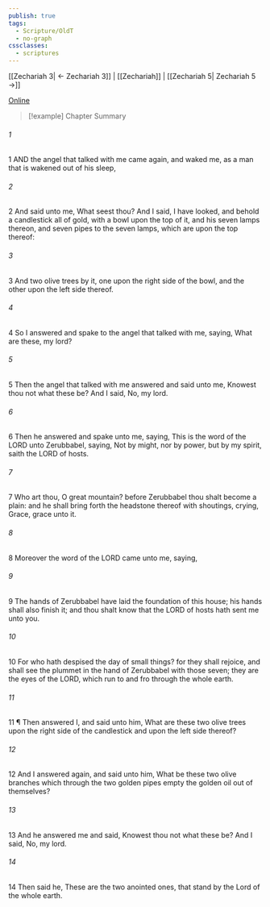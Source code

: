 ```yaml
---
publish: true
tags:
  - Scripture/OldT
  - no-graph
cssclasses:
  - scriptures
---
```

[[Zechariah 3| ← Zechariah 3]] | [[Zechariah]] | [[Zechariah 5| Zechariah 5 →]]

[Online](https://churchofjesuschrist.org/study/scriptures/ot/zech/4?lang=eng)

>[!example] Chapter Summary
>
###### 1
1 AND the angel that talked with me came again, and waked me, as a man that is wakened out of his sleep,
###### 2
2 And said unto me, What seest thou?  And I said, I have looked, and behold a candlestick all of gold, with a bowl upon the top of it, and his seven lamps thereon, and seven pipes to the seven lamps, which are upon the top thereof:
###### 3
3 And two olive trees by it, one upon the right side of the bowl, and the other upon the left side thereof.
###### 4
4 So I answered and spake to the angel that talked with me, saying, What are these, my lord?
###### 5
5 Then the angel that talked with me answered and said unto me, Knowest thou not what these be?  And I said, No, my lord.
###### 6
6 Then he answered and spake unto me, saying, This is the word of the LORD unto Zerubbabel, saying, Not by might, nor by power, but by my spirit, saith the LORD of hosts.
###### 7
7 Who art thou, O great mountain?  before Zerubbabel thou shalt become a plain: and he shall bring forth the headstone thereof with shoutings, crying, Grace, grace unto it.
###### 8
8 Moreover the word of the LORD came unto me, saying,
###### 9
9 The hands of Zerubbabel have laid the foundation of this house; his hands shall also finish it; and thou shalt know that the LORD of hosts hath sent me unto you.
###### 10
10 For who hath despised the day of small things?  for they shall rejoice, and shall see the plummet in the hand of Zerubbabel with those seven; they are the eyes of the LORD, which run to and fro through the whole earth.
###### 11
11 ¶ Then answered I, and said unto him, What are these two olive trees upon the right side of the candlestick and upon the left side thereof?
###### 12
12 And I answered again, and said unto him, What be these two olive branches which through the two golden pipes empty the golden oil out of themselves?
###### 13
13 And he answered me and said, Knowest thou not what these be?  And I said, No, my lord.
###### 14
14 Then said he, These are the two anointed ones, that stand by the Lord of the whole earth.



